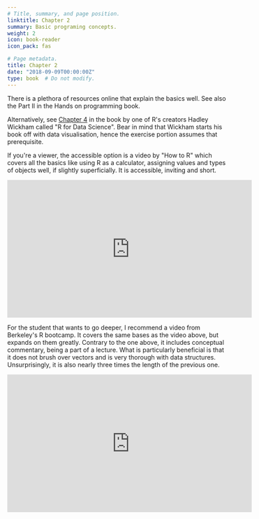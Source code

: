 ```yaml
---
# Title, summary, and page position.
linktitle: Chapter 2
summary: Basic programing concepts.
weight: 2
icon: book-reader
icon_pack: fas

# Page metadata.
title: Chapter 2
date: "2018-09-09T00:00:00Z"
type: book  # Do not modify.
---
```


There is a plethora of resources online that explain the basics well. See also the Part II in the Hands on programming book.
  
Alternatively, see [Chapter 4](https://r4ds.had.co.nz/workflow-basics.html) in the book by one of R's creators Hadley Wickham called "R for Data Science". Bear in mind that Wickham starts his book off with data visualisation, hence the exercise portion assumes that prerequisite. 
  
If you're a viewer, the accessible option is a video by "How to R" which covers all the basics like using R as a calculator, assigning values and types of objects well, if slightly superficially. It is accessible, inviting and short.
  
<iframe width="560" height="315" src="https://www.youtube.com/embed/h_Nruq9-NQw" frameborder="0" allow="accelerometer; autoplay; encrypted-media; gyroscope; picture-in-picture" allowfullscreen></iframe>
  
For the student that wants to go deeper, I recommend a video from Berkeley's R bootcamp. It covers the same bases as the video above, but expands on them greatly. Contrary to the one above, it includes conceptual commentary, being a part of a lecture. What is particularly beneficial is that it does not brush over vectors and is very thorough with data structures. Unsurprisingly, it is also nearly three times the length of the previous one.
  
<iframe width="560" height="315" src="https://www.youtube.com/embed/CWrz8JJGKvI" frameborder="0" allow="accelerometer; autoplay; encrypted-media; gyroscope; picture-in-picture" allowfullscreen></iframe>


